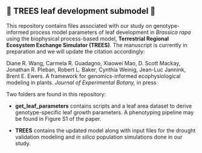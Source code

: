 :leaves: TREES leaf development submodel :leaves:
-------------
This repository contains files associated with our study on genotype-informed process model parameters of leaf development in *Brassica rapa* using the biophysical process-based model, **Terrestrial Regional Ecosystem Exchange Simulator (TREES)**. The manuscript is currently in preparation and we will update the citation accordingly:

Diane R. Wang, Carmela R. Guadagno, Xiaowei Mao, D. Scott Mackay, Jonathan R. Pleban, Robert L. Baker, Cynthia Weinig, Jean-Luc Jannink, Brent E. Ewers. A framework for genomics-informed ecophysiological modeling in plants. *Journal of Experimental Botany,* in press


Two folders are found in this repository:

*   **get_leaf_parameters** contains scripts and a leaf area dataset to derive genotype-specific leaf growth parameters. A phenotyping pipeline may be found in Figure S1 of the paper. 

*   **TREES** contains the updated model along with input files for the drought validation modeling and *in silico* population simulations done in our study. 
